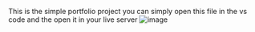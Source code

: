 This is the simple portfolio project 
you can simply open this file in the vs code and the open it in your live server 
![image](https://github.com/SUMIT74184/portfolio/assets/121968338/8b557b0b-f574-4451-b247-add6940b8550)
